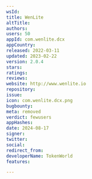 ```yaml
---
wsId: 
title: WenLite
altTitle: 
authors: 
users: 50
appId: com.wenlite.dcx
appCountry: 
released: 2022-03-11
updated: 2023-02-22
version: 2.0.4
stars: 
ratings: 
reviews: 
website: http://www.wenlite.io
repository: 
issue: 
icon: com.wenlite.dcx.png
bugbounty: 
meta: removed
verdict: fewusers
appHashes: 
date: 2024-08-17
signer: 
twitter: 
social: 
redirect_from: 
developerName: TokenWorld
features: 

---
```



